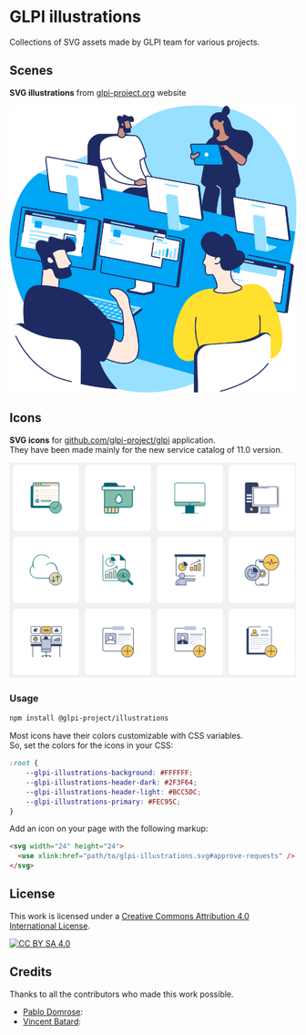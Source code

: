 # GLPI illustrations

Collections of SVG assets made by GLPI team for various projects.

## Scenes

**SVG illustrations** from [glpi-project.org](https://glpi-project.org) website

![Working people](./svg/scenes/working_people/WORKSPACE.svg)

## Icons

**SVG icons** for [github.com/glpi-project/glpi](glpi-project) application.  
They have been made mainly for the new service catalog of 11.0 version.  


![Icons](./docs/pics/icons.png)

### Usage

```bash
npm install @glpi-project/illustrations
```

Most icons have their colors customizable with CSS variables.  
So, set the colors for the icons in your CSS:

```css
:root {
    --glpi-illustrations-background: #FFFFFF;
    --glpi-illustrations-header-dark: #2F3F64;
    --glpi-illustrations-header-light: #BCC5DC;
    --glpi-illustrations-primary: #FEC95C;
}
```

Add an icon on your page with the following markup:

```html
<svg width="24" height="24">
  <use xlink:href="path/to/glpi-illustrations.svg#approve-requests" />
</svg>
```

## License

This work is licensed under a
[Creative Commons Attribution 4.0 International License][cc-by-sa].

[![CC BY SA 4.0][cc-by-sa-image]][cc-by-sa]

[cc-by-sa]: https://creativecommons.org/licenses/by-sa/4.0/
[cc-by-sa-image]: https://licensebuttons.net/l/by-sa/4.0/88x31.png

## Credits

Thanks to all the contributors who made this work possible.

- [Pablo Domrose](https://pablodomrose.com/):
- [Vincent Batard](https://www.vincent-batard.fr/):
